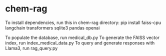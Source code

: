 # chem-rag

To install dependencies, run this in chem-rag directory: 
pip install faiss-cpu langchain transformers sqlite3 pandas openai

To populate the database, run medical_db.py
To generate the FAISS vector index, run index_medical_data.py 
To query and generate responses with Llama3, run rag_query.py 